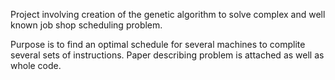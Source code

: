 Project involving creation of the genetic algorithm to solve complex and well known job shop scheduling problem. 

Purpose is to find an optimal schedule for several machines to complite several sets of instructions. Paper describing problem is attached as well as whole code.
